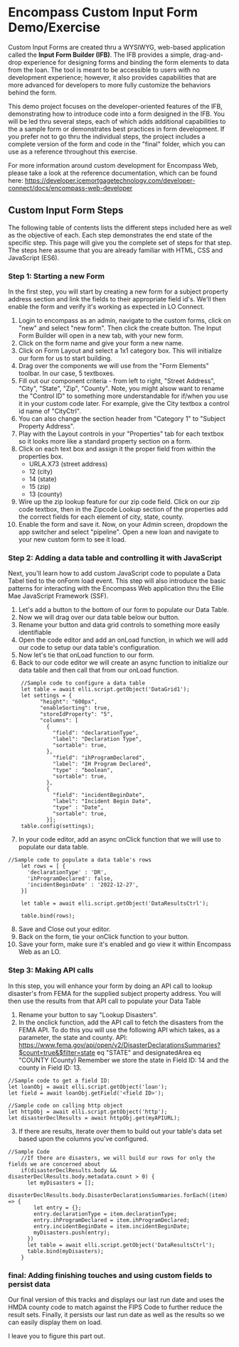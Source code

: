 # Encompass Custom Input Form Demo/Exercise
Custom Input Forms are created thru a WYSIWYG, web-based application called the **Input Form Builder (IFB)**. The IFB provides a simple, drag-and-drop experience for designing forms and binding the form elements to data from the loan. The tool is meant to be accessible to users with no development experience; however, it also provides capabilities that are more advanced for developers to more fully customize the behaviors behind the form.

This demo project focuses on the developer-oriented features of the IFB, demonstrating how to introduce code into a form designed in the IFB. You will be led thru several steps, each of which adds additional capabilities to the a sample form or demonstrates best practices in form development. If you prefer not to go thru the individual steps, the project includes a complete version of the form and code in the "final" folder, which you can use as a reference throughout this exercise.

For more information around custom development for Encompass Web, please take a look at the reference documentation, which can be found here: https://developer.icemortgagetechnology.com/developer-connect/docs/encompass-web-developer

## Custom Input Form Steps
The following table of contents lists the different steps included here as well as the objective of each. Each step demonstrates the end state of the specific step. This page will give you the complete set of steps for that step. The steps here assume that you are already familiar with HTML, CSS and JavaScript (ES6).

### Step 1: Starting a new Form
In the first step, you will start by creating a new form for a subject property address section and link the fields to their appropriate field id's. We'll then enable the form and verify it's working as expected in LO Connect.
1. Login to encompass as an admin, navigate to the custom forms, click on "new" and select "new form". Then click the create button. The Input Form Builder will open in a new tab, with your new form.
2. Click on the form name and give your form a new name.
3. Click on Form Layout and select a 1x1 category box. This will initialize our form for us to start building.
4. Drag over the components we will use from the "Form Elements" toolbar. In our case, 5 textboxes.
5. Fill out our component criteria - from left to right, "Street Address", "City", "State", "Zip", "County". Note, you might alsow want to rename the "Control ID" to something more understandable for if/when you use it in your custom code later. For example, give the City textbox a control id name of "CityCtrl".
6. You can also change the section header from "Category 1" to "Subject Property Address".
7. Play with the Layout controls in your "Properties" tab for each textbox so it looks more like a standard property section on a form.
8. Click on each text box and assign it the proper field from within the properties box.
	- URLA.X73 (street address)
	- 12 (city)
	- 14 (state)
	- 15 (zip)
	- 13 (county)
9. Wire up the zip lookup feature for our zip code field. Click on our zip code textbox, then in the Zipcode Lookup section of the properties add the correct fields for each element of city, state, county.
10. Enable the form and save it. Now, on your Admin screen, dropdown the app switcher and select "pipeline".  Open a new loan and navigate to your new custom form to see it load. 

### Step 2: Adding a data table and controlling it with JavaScript
Next, you'll learn how to add custom JavaScript code to populate a Data Tabel tied to the onForm load event. This step will also introduce the basic patterns for interacting with the Encompass Web application thru the Ellie Mae JavaScript Framework (SSF).
1. Let's add a button to the bottom of our form to populate our Data Table.
2. Now we will drag over our data table below our button.
3. Rename your button and data grid controls to something more easily identifiable
4. Open the code editor and add an onLoad function, in which we will add our code to setup our data table's configuration.
5. Now let's tie that onLoad function to our form.
6. Back to our code editor we will create an async function to initialize our data table and then call that from our onLoad function.
```
	//Sample code to configure a data table
	let table = await elli.script.getObject('DataGrid1');		
	let settings = {
	      "height": "600px",
	      "enableSorting": true,
	      "storeIdProperty": "5",
	      "columns": [
	        {
	          "field": "declarationType",
	          "label": "Declaration Type",
	          "sortable": true,
	        },
	          "field": "ihProgramDeclared",
	          "label": "IH Program Declared",
	          "type" : "boolean",
	          "sortable": true,
	        },
	        {
	          "field": "incidentBeginDate",
	          "label": "Incident Begin Date",
	          "type" : "Date",
	          "sortable": true,
	        }];
	table.config(settings); 		
```
7. In your code editor, add an async onClick function that we will use to populate our data table.
```
//Sample code to populate a data table's rows
    let rows = [ { 
      'declarationType' : 'DR',
      'ihProgramDeclared': false,
      'incidentBeginDate' : '2022-12-27',
    }]
    
    let table = await elli.script.getObject('DataResultsCtrl');
  
    table.bind(rows);
```
8. Save and Close out your editor.
9. Back on the form, tie your onClick function to your button.
10. Save your form, make sure it's enabled and go view it within Encompass Web as an LO.

### Step 3: Making API calls 
In this step, you will enhance your form by doing an API call to lookup disaster's from FEMA for the supplied subject property address. You will then use the results from that API call to populate your Data Table
1. Rename your button to say "Lookup Disasters".
2. In the onclick function, add the API call to fetch the disasters from the FEMA API. To do this you will use the following API which takes, as a parameter, the state and county.
API: https://www.fema.gov/api/open/v2/DisasterDeclarationsSummaries?$count=true&$filter=state eq "STATE" and designatedArea eq "COUNTY (County)
Remember we store the state in Field ID: 14 and the county in Field ID: 13.
```
//Sample code to get a field ID:
let loanObj = await elli.script.getObject('loan');
let field = await loanObj.getField('<field ID>');

//Sample code on calling http object
let httpObj = await elli.script.getObject('http');
let disasterDeclResults = await httpObj.get(myAPIURL);
```
3. If there are results, iterate over them to build out your table's data set based upon the columns you've configured.
```
//Sample Code
    //If there are disasters, we will build our rows for only the fields we are concerned about
    if(disasterDeclResults.body && disasterDeclResults.body.metadata.count > 0) {
      let myDisasters = [];
      disasterDeclResults.body.DisasterDeclarationsSummaries.forEach((item) => {
        let entry = {};
        entry.declarationType = item.declarationType;
        entry.ihProgramDeclared = item.ihProgramDeclared;
        entry.incidentBeginDate = item.incidentBeginDate;
        myDisasters.push(entry);
      })
      let table = await elli.script.getObject('DataResultsCtrl');
      table.bind(myDisasters);      
    }
```

### final: Adding finishing touches and using custom fields to persist data
Our final version of this tracks and displays our last run date and uses the HMDA county code to match against the FIPS Code to further reduce the result sets. Finally, it persists our last run date as well as the results so we can easily display them on load.  

I leave you to figure this part out.

